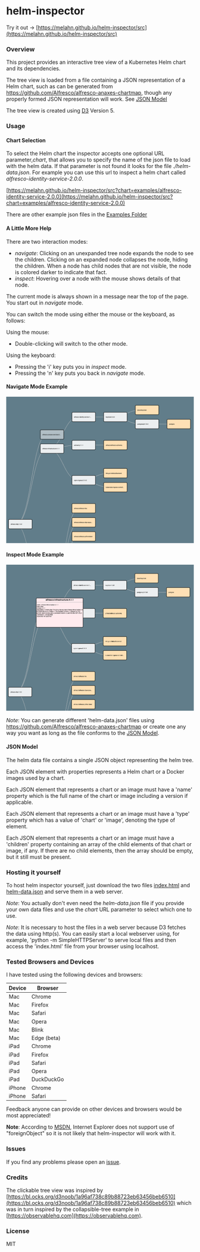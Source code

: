 # helm-inspector

Try it out &#8594; [https://melahn.github.io/helm-inspector/src](https://melahn.github.io/helm-inspector/src) 

### Overview
This project provides an interactive tree view of a Kubernetes Helm chart and its dependencies.

The tree view is loaded from a file containing a JSON representation of a Helm chart,
such as can be generated from
https://github.com/Alfresco/alfresco-anaxes-chartmap, though any properly formed JSON 
representation will work. See [JSON Model](#json-model)

The tree view is created using [D3](https://d3js.org/) Version 5.

### Usage

#### Chart Selection

To select the Helm chart the inspector accepts one optional URL parameter,*chart*, that allows you to specify the name of
the json file to load with the helm data.  If that parameter is not found it looks for the file *./helm-data.json*.
For example you can use this url to inspect a
helm chart called *alfresco-identity-service-2.0.0*.

[https://melahn.github.io/helm-inspector/src?chart=examples/alfresco-identity-service-2.0.0](https://melahn.github.io/helm-inspector/src?chart=examples/alfresco-identity-service-2.0.0)

There are other example json files in the [Examples Folder](./src/examples)

#### A Little More Help

There are two interaction modes:
* *navigate*:  Clicking on an unexpanded tree node expands the node to see the children.
Clicking on an expanded node collapses the node, hiding the children.  When a node has 
child nodes that are not visible, the node is colored darker to indicate that fact.
* *inspect*: Hovering over a node with the mouse shows details of that node.

The current mode is always shown in a message near the top of the page. You start out in *navigate* mode.  

You can switch the mode using either the mouse or the keyboard, as follows:

Using the mouse: 
* Double-clicking will switch to the other mode.

Using the keyboard:
* Pressing the 'i' key puts you in *inspect* mode.  
* Pressing the 'n' key puts you back in *navigate* mode.

#### Navigate Mode Example
![Navigate Mode Example](./resources/navigate-mode-example.png)
#### Inspect Mode Example
![Inspect Mode Example](./resources/inspect-mode-example.png)

*Note*: You can generate different 'helm-data.json' files using https://github.com/Alfresco/alfresco-anaxes-chartmap
or create one any way you want as long as the file conforms to the [JSON Model](#json-model).

#### <a name="json-model"></a>JSON Model

The helm data file contains a single JSON object representing the helm tree.  

Each JSON element with properties represents a Helm chart or a Docker images used by a chart.

Each JSON element that represents a chart or an image must have a 'name' property which is
the full name of the chart or image including a version if applicable.

Each JSON element that represents a chart or an image must have a 'type' property which has a value
of 'chart' or 'image', denoting the type of element.

Each JSON element that represents a chart or an image must have a 'children' property containing 
an array of the child elements of that chart or image, if any.  If there are no child elements, then
the array should be empty, but it still must be present.

### Hosting it yourself
To host helm inspector yourself, just download the two files [index.html](./src/index.html)
and [helm-data.json](./src/helm-data.json) and serve them in a web server.  

*Note*:  You actually don't even
need the *helm-data.json* file if you provide your own data files and use the *chart* URL parameter to
select which one to use.

*Note*: It is necessary to host the files in a web server because D3 fetches the data using http(s).
You can easily start a local webserver 
using, for example, 'python -m SimpleHTTPServer' to serve local files
and then access the 'index.html' file from your browser using localhost.

### Tested Browsers and Devices
I have tested using the following devices and browsers:

| Device  | Browser |
| ------------- | ------------- |
| Mac  | Chrome  |
| Mac  | Firefox  |
| Mac  | Safari  |
| Mac  | Opera  |
| Mac  | Blink  |
| Mac  | Edge (beta)  |
| iPad  | Chrome  |
| iPad  | Firefox  |
| iPad  | Safari  |
| iPad  | Opera  |
| iPad  | DuckDuckGo  |
| iPhone  | Chrome  |
| iPhone  | Safari  |

Feedback anyone can provide on other devices and browsers would be most appreciated!

**Note**: According to [MSDN](https://docs.microsoft.com/en-us/openspecs/ie_standards/ms-svg/56e6e04c-7c8c-44dd-8100-bd745ee42034), Internet
Explorer does not support use of "foreignObject" so it is not likely that helm-inspector will work with it.

### Issues
If you find any problems please open an [issue](https://github.com/melahn/helm-inspector/issues).

### Credits 
The clickable tree view was inspired by [https://bl.ocks.org/d3noob/1a96af738c89b88723eb63456beb6510](https://bl.ocks.org/d3noob/1a96af738c89b88723eb63456beb6510)
which was in turn inspired by the collapsible-tree example in [https://observablehq.com](https://observablehq.com).

### License
MIT
